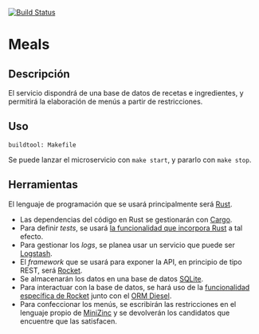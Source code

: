 [![Build Status](https://travis-ci.com/danipozo/meals.svg?branch=master)](https://travis-ci.com/danipozo/meals)

# Meals

## Descripción

El servicio dispondrá de una base de datos de recetas e ingredientes, y
permitirá la elaboración de menús a partir de restricciones.

## Uso

`buildtool: Makefile`

Se puede lanzar el microservicio con `make start`, y pararlo con `make stop`.

## Herramientas

El lenguaje de programación que se usará principalmente será
[Rust](https://rust-lang.org).

 - Las dependencias del código en Rust se gestionarán con
   [Cargo](https://doc.rust-lang.org/cargo/index.html).
 - Para definir *tests*, se usará [la funcionalidad que incorpora
   Rust](https://doc.rust-lang.org/book/ch11-00-testing.html) a tal efecto.
 - Para gestionar los *logs*, se planea usar un servicio que puede ser
   [Logstash](https://www.elastic.co/products/logstash).
 - El *framework* que se usará para exponer la API, en principio de tipo REST,
   será [Rocket](https://rocket.rs).
 - Se almacenarán los datos en una base de datos [SQLite](https://sqlite.org).
 - Para interactuar con la base de datos, se hará uso de la [funcionalidad
   específica de Rocket](https://rocket.rs/v0.4/guide/state/#databases) junto
   con el [ORM Diesel](https://diesel.rs).
 - Para confeccionar los menús, se escribirán las restricciones en el lenguaje
   propio de [MiniZinc](https://minizinc.org) y se devolverán los candidatos que
   encuentre que las satisfacen.
